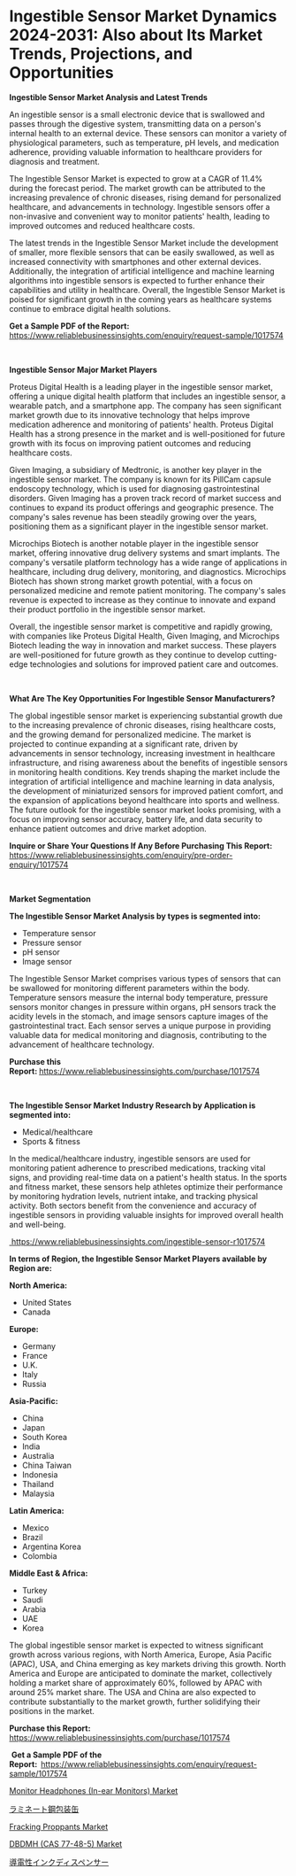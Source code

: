 <p><h1>Ingestible Sensor Market Dynamics 2024-2031: Also about Its Market Trends, Projections, and Opportunities</h1></p><p><strong>Ingestible Sensor Market Analysis and Latest Trends</strong></p>
<p><p>An ingestible sensor is a small electronic device that is swallowed and passes through the digestive system, transmitting data on a person's internal health to an external device. These sensors can monitor a variety of physiological parameters, such as temperature, pH levels, and medication adherence, providing valuable information to healthcare providers for diagnosis and treatment.</p><p>The Ingestible Sensor Market is expected to grow at a CAGR of 11.4% during the forecast period. The market growth can be attributed to the increasing prevalence of chronic diseases, rising demand for personalized healthcare, and advancements in technology. Ingestible sensors offer a non-invasive and convenient way to monitor patients' health, leading to improved outcomes and reduced healthcare costs.</p><p>The latest trends in the Ingestible Sensor Market include the development of smaller, more flexible sensors that can be easily swallowed, as well as increased connectivity with smartphones and other external devices. Additionally, the integration of artificial intelligence and machine learning algorithms into ingestible sensors is expected to further enhance their capabilities and utility in healthcare. Overall, the Ingestible Sensor Market is poised for significant growth in the coming years as healthcare systems continue to embrace digital health solutions.</p></p>
<p><strong>Get a Sample PDF of the Report:&nbsp;</strong> <a href="https://www.reliablebusinessinsights.com/enquiry/request-sample/1017574">https://www.reliablebusinessinsights.com/enquiry/request-sample/1017574</a></p>
<p>&nbsp;</p>
<p><strong>Ingestible Sensor Major Market Players</strong></p>
<p><p>Proteus Digital Health is a leading player in the ingestible sensor market, offering a unique digital health platform that includes an ingestible sensor, a wearable patch, and a smartphone app. The company has seen significant market growth due to its innovative technology that helps improve medication adherence and monitoring of patients' health. Proteus Digital Health has a strong presence in the market and is well-positioned for future growth with its focus on improving patient outcomes and reducing healthcare costs.</p><p>Given Imaging, a subsidiary of Medtronic, is another key player in the ingestible sensor market. The company is known for its PillCam capsule endoscopy technology, which is used for diagnosing gastrointestinal disorders. Given Imaging has a proven track record of market success and continues to expand its product offerings and geographic presence. The company's sales revenue has been steadily growing over the years, positioning them as a significant player in the ingestible sensor market.</p><p>Microchips Biotech is another notable player in the ingestible sensor market, offering innovative drug delivery systems and smart implants. The company's versatile platform technology has a wide range of applications in healthcare, including drug delivery, monitoring, and diagnostics. Microchips Biotech has shown strong market growth potential, with a focus on personalized medicine and remote patient monitoring. The company's sales revenue is expected to increase as they continue to innovate and expand their product portfolio in the ingestible sensor market.</p><p>Overall, the ingestible sensor market is competitive and rapidly growing, with companies like Proteus Digital Health, Given Imaging, and Microchips Biotech leading the way in innovation and market success. These players are well-positioned for future growth as they continue to develop cutting-edge technologies and solutions for improved patient care and outcomes.</p></p>
<p>&nbsp;</p>
<p><strong>What Are The Key Opportunities For Ingestible Sensor Manufacturers?</strong></p>
<p><p>The global ingestible sensor market is experiencing substantial growth due to the increasing prevalence of chronic diseases, rising healthcare costs, and the growing demand for personalized medicine. The market is projected to continue expanding at a significant rate, driven by advancements in sensor technology, increasing investment in healthcare infrastructure, and rising awareness about the benefits of ingestible sensors in monitoring health conditions. Key trends shaping the market include the integration of artificial intelligence and machine learning in data analysis, the development of miniaturized sensors for improved patient comfort, and the expansion of applications beyond healthcare into sports and wellness. The future outlook for the ingestible sensor market looks promising, with a focus on improving sensor accuracy, battery life, and data security to enhance patient outcomes and drive market adoption.</p></p>
<p><strong>Inquire or Share Your Questions If Any Before Purchasing This Report:</strong> <a href="https://www.reliablebusinessinsights.com/enquiry/pre-order-enquiry/1017574">https://www.reliablebusinessinsights.com/enquiry/pre-order-enquiry/1017574</a></p>
<p>&nbsp;</p>
<p><strong>Market Segmentation</strong></p>
<p><strong>The Ingestible Sensor Market Analysis by types is segmented into:</strong></p>
<p><ul><li>Temperature sensor</li><li>Pressure sensor</li><li>pH sensor</li><li>Image sensor</li></ul></p>
<p><p>The Ingestible Sensor Market comprises various types of sensors that can be swallowed for monitoring different parameters within the body. Temperature sensors measure the internal body temperature, pressure sensors monitor changes in pressure within organs, pH sensors track the acidity levels in the stomach, and image sensors capture images of the gastrointestinal tract. Each sensor serves a unique purpose in providing valuable data for medical monitoring and diagnosis, contributing to the advancement of healthcare technology.</p></p>
<p><strong>Purchase this Report:&nbsp;</strong><a href="https://www.reliablebusinessinsights.com/purchase/1017574">https://www.reliablebusinessinsights.com/purchase/1017574</a></p>
<p>&nbsp;</p>
<p><strong>The Ingestible Sensor Market Industry Research by Application is segmented into:</strong></p>
<p><ul><li>Medical/healthcare</li><li>Sports & fitness</li></ul></p>
<p><p>In the medical/healthcare industry, ingestible sensors are used for monitoring patient adherence to prescribed medications, tracking vital signs, and providing real-time data on a patient's health status. In the sports and fitness market, these sensors help athletes optimize their performance by monitoring hydration levels, nutrient intake, and tracking physical activity. Both sectors benefit from the convenience and accuracy of ingestible sensors in providing valuable insights for improved overall health and well-being.</p></p>
<p><a href="https://www.reliablebusinessinsights.com/ingestible-sensor-r1017574">&nbsp;https://www.reliablebusinessinsights.com/ingestible-sensor-r1017574</a></p>
<p><strong>In terms of Region, the Ingestible Sensor Market Players available by Region are:</strong></p>
<p>
    <p> <strong> North America: </strong>
        <ul>
            <li>United States</li>
            <li>Canada</li>
        </ul>
        </p> 
    <p> <strong> Europe: </strong>
        <ul>
            <li>Germany</li>
            <li>France</li>
            <li>U.K.</li>
            <li>Italy</li>
            <li>Russia</li>
        </ul>
        </p> 
    <p> <strong> Asia-Pacific: </strong>
        <ul>
            <li>China</li>
            <li>Japan</li>
            <li>South Korea</li>
            <li>India</li>
            <li>Australia</li>
            <li>China Taiwan</li>
            <li>Indonesia</li>
            <li>Thailand</li>
            <li>Malaysia</li>
        </ul>
        </p> 
    <p> <strong> Latin America: </strong>
        <ul>
            <li>Mexico</li>
            <li>Brazil</li>
            <li>Argentina Korea</li>
            <li>Colombia</li>
        </ul>
        </p> 
    <p> <strong> Middle East & Africa: </strong>
        <ul>
            <li>Turkey</li>
            <li>Saudi</li>
            <li>Arabia</li>
            <li>UAE</li>
            <li>Korea</li>
        </ul>
    </p>
    </p>
<p><p>The global ingestible sensor market is expected to witness significant growth across various regions, with North America, Europe, Asia Pacific (APAC), USA, and China emerging as key markets driving this growth. North America and Europe are anticipated to dominate the market, collectively holding a market share of approximately 60%, followed by APAC with around 25% market share. The USA and China are also expected to contribute substantially to the market growth, further solidifying their positions in the market.</p></p>
<p><strong>Purchase this Report: </strong><a href="https://www.reliablebusinessinsights.com/purchase/1017574">https://www.reliablebusinessinsights.com/purchase/1017574</a></p>
<p>&nbsp;<strong>Get a Sample PDF of the Report:&nbsp;&nbsp;</strong><a href="https://www.reliablebusinessinsights.com/enquiry/request-sample/1017574">https://www.reliablebusinessinsights.com/enquiry/request-sample/1017574</a></p>
<p><strong></strong></p>
<p><p><a href="https://issuu.com/reportprime-2/docs/monitor-headphones-in-ear-monitors-market-size-203">Monitor Headphones (In-ear Monitors) Market</a></p><p><a href="https://github.com/LizaHeller2023/Market-Research-Report-List-1/blob/main/568208687439.md">ラミネート鋼包装缶</a></p><p><a href="https://github.com/LaceyZemlak1/Market-Research-Report-List-1/blob/main/fracking-proppants-market.md">Fracking Proppants Market</a></p><p><a href="https://github.com/MyrtisWest1/Market-Research-Report-List-1/blob/main/dbdmh-cas-77-48-5-market.md">DBDMH (CAS 77-48-5) Market</a></p><p><a href="https://github.com/deonnorth8/Market-Research-Report-List-1/blob/main/323483787438.md">導電性インクディスペンサー</a></p></p>